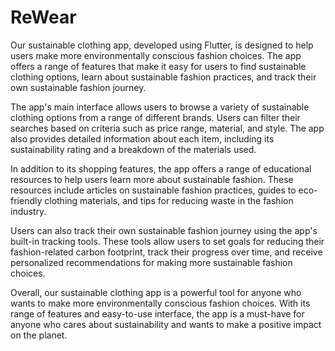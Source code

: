 # ReWear

Our sustainable clothing app, developed using Flutter, is designed to help users make more environmentally conscious fashion choices. The app offers a range of features that make it easy for users to find sustainable clothing options, learn about sustainable fashion practices, and track their own sustainable fashion journey.

The app's main interface allows users to browse a variety of sustainable clothing options from a range of different brands. Users can filter their searches based on criteria such as price range, material, and style. The app also provides detailed information about each item, including its sustainability rating and a breakdown of the materials used.

In addition to its shopping features, the app offers a range of educational resources to help users learn more about sustainable fashion. These resources include articles on sustainable fashion practices, guides to eco-friendly clothing materials, and tips for reducing waste in the fashion industry.

Users can also track their own sustainable fashion journey using the app's built-in tracking tools. These tools allow users to set goals for reducing their fashion-related carbon footprint, track their progress over time, and receive personalized recommendations for making more sustainable fashion choices.

Overall, our sustainable clothing app is a powerful tool for anyone who wants to make more environmentally conscious fashion choices. With its range of features and easy-to-use interface, the app is a must-have for anyone who cares about sustainability and wants to make a positive impact on the planet.
